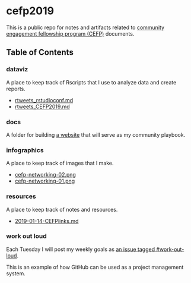 # cefp2019
 
This is a public repo for notes and artifacts related to [community engagement fellowship program (CEFP)](https://www.aaas.org/programs/community-engagement-fellows) documents.

## Table of Contents

### dataviz

A place to keep track of Rscripts that I use to analyze data and create reports.
 
- [rtweets_rstudioconf.md](dataviz/rtweets_rstudioconf.md)
- [rtweets_CEFP2019.md](dataviz/rtweets_CEFP2019.md)

### docs

A folder for building [a website](https://raynamharris.github.io/cefp2019/) that will serve as my community playbook.  
 

### infographics

A place to keep track of images that I make.
 
- [cefp-networking-02.png](infographics/cefp-networking-02.png)
- [cefp-networking-01.png](infographics/cefp-networking-01.png)

### resources

A place to keep track of notes and resources.
 
- [2019-01-14-CEFPlinks.md](resources/2019-01-14-CEFPlinks.md)

### work out loud

Each Tuesday I will post my weekly goals as [an issue tagged #work-out-loud](https://github.com/raynamharris/cefp2019/issues?utf8=%E2%9C%93&q=is%3Aissue+label%3Awork-out-loud+).

This is an example of how GitHub can be used as a project management system. 
 
